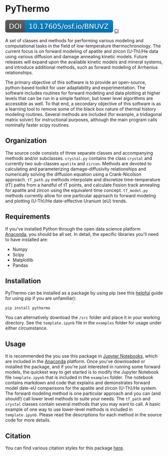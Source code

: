 # PyThermo

[![DOI](osf_io_BNUVZ.svg)](https://doi.org/10.17605/OSF.IO/BNUVZ)
[CI][ci-url]

A set of classes and methods for performing various modeling and computational tasks in the field of low-temperature thermochronology. The current focus is on forward modeling of apatite and zircon (U-Th)/He data using various diffusion and damage annealing kinetic models. Future releases will expand upon the available kinetic models and mineral systems, and introduce additional methods, such as forward modeling of Arrhenius relationships.

The primary objective of this software is to provide an open-source, python-based toolkit for user adaptability and experimentation. The software includes routines for forward modeling and data plotting at higher levels that can be run in a simple fashion, but lower level algorithms are accessible as well. To that end, a secondary objective of this software is as a learning tool to remove some of the black box nature of thermal history modeling routines. Several methods are included (for example, a tridiagonal matrix solver) for instructional purposes, although the main program calls nominally faster scipy routines.

## Organization

The source code consists of three separate classes and accompanying methods and/or subclasses. `crystal.py` contains the class `crystal` and currently two sub-classes `apatite` and `zircon`. Methods are devoted to calculating and parameterizing damage-diffusivity relationships and numerically solving the diffusion equation using a Crank-Nicolson approach. `tT_path.py` methods interpolate and discretize time-temperature (tT) paths from a handful of tT points, and calculate fission track annealing for apatite and zircon using the equivalent time concept. `tT_model.py` methods currently allow for one particular approach to forward modeling and plotting (U-Th)/He date-effective Uranium (eU) trends.

## Requirements

If you've installed Python through the open data science platform [Anaconda](https://www.anaconda.com/download), you should be all set. In detail, the specific libraries you'll need to have installed are:

* Numpy
* Scipy
* Matplotlib
* Pandas

## Installation

PyThermo can be installed as a package by using pip (see this [helpful](https://packaging.python.org/en/latest/tutorials/installing-packages/) guide for using pip if you are unfamiliar):

```python-repl
pip install pythermo
```

 You can alternatively download the `/src` folder and place it in your working directory. See the `template.ipynb` file in the `examples` folder for usage under either circumstance.

## Usage

It is recommended the you use this package in [Jupyter Notebooks](https://jupyter.org), which are included in the [Anaconda](https://www.anaconda.com/download) platform. Once you've downloaded or installed the package, and if you're just interested in running some forward models, the quickest way to get started is to modify the Jupyter Notebook file `template.ipynb` that is included in the `examples` folder. The notebook contains markdown and code that explains and demonstrates forward model date-eU comparisons for the apatite and zircon (U-Th)/He system. The forward modeling method is one particular approach and you can (and should!) call lower level methods to suite your needs. The `tT_path` and `crystal` classes contain several methods that you may want to call. A basic example of one way to use lower-level methods is included in `template.ipynb`. Please read the descriptions for each method in the source code for more details.

## Citation

You can find various citation styles for this package [here](https://doi.org/10.17605/OSF.IO/BNUVZ).

[ci-img]: https://github.com/OpenThermochronology/PyThermo/actions/workflows/CI.yml/badge.svg?branch=main
[ci-url]: https://github.com/OpenThermochronology/PyThermo/actions/workflows/CI.yml
